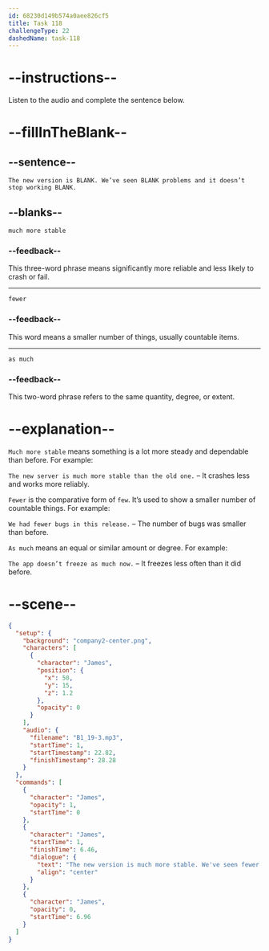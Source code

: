 ```yaml
---
id: 68230d149b574a0aee826cf5
title: Task 118
challengeType: 22
dashedName: task-118
---
```


<!-- (Audio) James: The new version is much more stable. We’ve seen fewer problems and it doesn’t stop working as much. -->

# --instructions--

Listen to the audio and complete the sentence below.

# --fillInTheBlank--

## --sentence--

`The new version is BLANK. We’ve seen BLANK problems and it doesn’t stop working BLANK.`

## --blanks--

`much more stable`

### --feedback--

This three-word phrase means significantly more reliable and less likely to crash or fail.

---

`fewer`

### --feedback--

This word means a smaller number of things, usually countable items.

---

`as much`

### --feedback--

This two-word phrase refers to the same quantity, degree, or extent.

# --explanation--

`Much more stable` means something is a lot more steady and dependable than before. For example:

`The new server is much more stable than the old one.` – It crashes less and works more reliably.

`Fewer` is the comparative form of `few`. It’s used to show a smaller number of countable things. For example:

`We had fewer bugs in this release.` – The number of bugs was smaller than before.

`As much` means an equal or similar amount or degree. For example:

`The app doesn’t freeze as much now.` – It freezes less often than it did before.

# --scene--

```json
{
  "setup": {
    "background": "company2-center.png",
    "characters": [
      {
        "character": "James",
        "position": {
          "x": 50,
          "y": 15,
          "z": 1.2
        },
        "opacity": 0
      }
    ],
    "audio": {
      "filename": "B1_19-3.mp3",
      "startTime": 1,
      "startTimestamp": 22.82,
      "finishTimestamp": 28.28
    }
  },
  "commands": [
    {
      "character": "James",
      "opacity": 1,
      "startTime": 0
    },
    {
      "character": "James",
      "startTime": 1,
      "finishTime": 6.46,
      "dialogue": {
        "text": "The new version is much more stable. We've seen fewer problems and it doesn't stop working as much.",
        "align": "center"
      }
    },
    {
      "character": "James",
      "opacity": 0,
      "startTime": 6.96
    }
  ]
}
```
